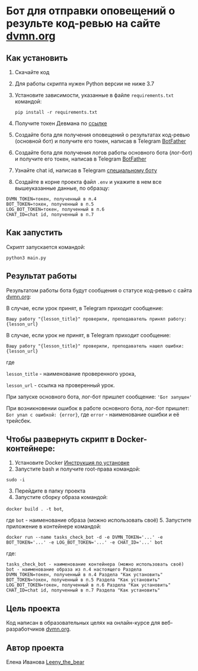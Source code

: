 # Бот для отправки оповещений о результе код-ревью на сайте [dvmn.org](https://dvmn.org/)

## Как установить

1. Скачайте код
2. Для работы скрипта нужен Python версии не ниже 3.7
3. Установите зависимости, указанные в файле ``requirements.txt`` командой:

   ```pip install -r requirements.txt```
4. Получите токен Девмана по [ссылке](https://dvmn.org/api/docs/)
5. Создайте бота для получения оповещений о результатах код-ревью (основной бот) и получите его токен, написав в Telegram [BotFather](https://telegram.me/BotFather)
6. Создайте бота для получения логов работы основного бота (лог-бот) и получите его токен, написав в Telegram [BotFather](https://telegram.me/BotFather)
7. Узнайте chat id, написав в Telegram [специальному боту](https://telegram.me/userinfobot)
8. Создайте в корне проекта файл ``.env`` и укажите в нем все вышеуказанные данные, по образцу:

```
DVMN_TOKEN=токен, полученный в п.4
BOT_TOKEN=токен, полученный в п.5
LOG_BOT_TOKEN=токен, полученный в п.6
CHAT_ID=chat id, полученный в п.7
```

## Как запустить

Скрипт запускается командой:

   ```python3 main.py```

## Результат работы 

Результатом работы бота будут сообщения о статусе код-ревью с сайта [dvmn.org](https://dvmn.org/):

В случае, если урок принят, в Telegram приходит сообщение: 

```
Вашу работу "{lesson_title}" проверили, преподаватель принял работу: {lesson_url}
```

В случае, если урок не принят, в Telegram приходит сообщение:

```
Вашу работу "{lesson_title}" проверили, преподаватель нашел ошибки: {lesson_url}
```
где 

```lesson_title``` - наименование проверенного урока,

```lesson_url``` - ссылка на проверенный урок.

При запуске основного бота, лог-бот пришлет сообщение: ``'Бот запущен'``

При возникновении ошибок в работе основного бота, лог-бот пришлет: ``Бот упал с ошибкой: {error}``, где ``error`` - наименование ошибки и её трейсбек.

## Чтобы развернуть скрипт в Docker-контейнере:

1. Устaновите Docker [Инструкция по установке](https://docs.docker.com/get-docker/)
2. Запустите bash и получите root-права командой:

```sudo -i``` 

3. Перейдите в папку проекта
4. Запустите сборку образа командой:

```docker build . -t bot```, 

где ``bot`` - наименование образа (можно использовать своё)
5. Запустите приложение в контейнере командой:

```
docker run --name tasks_check_bot -d -e DVMN_TOKEN='...' -e BOT_TOKEN='...' -e LOG_BOT_TOKEN='...' -e CHAT_ID='...' bot
```
где:
```
tasks_check_bot - наименование контейнера (можно использовать своё)
bot - наименование образа из п.4 настоящего Раздела
DVMN_TOKEN=токен, полученный в п.4 Раздела "Как установить"
BOT_TOKEN=токен, полученный в п.5 Раздела "Как установить"
LOG_BOT_TOKEN=токен, полученный в п.6 Раздела "Как установить"
CHAT_ID=chat id, полученный в п.7 Раздела "Как установить"

```

## Цель проекта

Код написан в образовательных целях на онлайн-курсе для веб-разработчиков [dvmn.org](https://dvmn.org/).

## Автор проекта

Елена Иванова [Leeny_the_bear](https://github.com/leenythebear)



